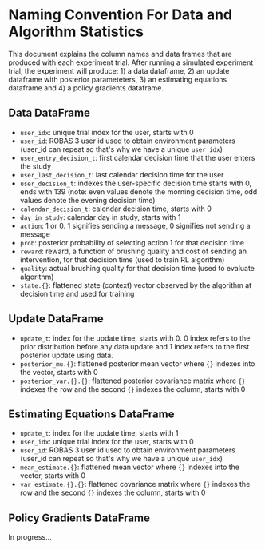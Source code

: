 # Naming Convention For Data and Algorithm Statistics

This document explains the column names and data frames that are produced with each experiment trial. After running a simulated experiment trial, the experiment will produce: 1) a data dataframe, 2) an update dataframe with posterior parameteters, 3) an estimating equations dataframe and 4) a policy gradients dataframe.

## Data DataFrame
* `user_idx`: unique trial index for the user, starts with 0
* `user_id`: ROBAS 3 user id used to obtain environment parameters (user_id can repeat so that's why we have a unique `user_idx`)
* `user_entry_decision_t`: first calendar decision time that the user enters the study
* `user_last_decision_t`: last calendar decision time for the user
*  `user_decision_t`: indexes the user-specific decision time starts with 0, ends with 139 (note: even values denote the morning decision time, odd values denote the evening decision time)
* `calendar_decision_t`: calendar decision time, starts with 0
* `day_in_study`: calendar day in study, starts with 1
* `action`: 1 or 0. 1 signifies sending a message, 0 signifies not sending a message
* `prob`: posterior probability of selecting action 1 for that decision time
* `reward`: reward, a function of brushing quality and cost of sending an intervention, for that decision time (used to train RL algorithm)
* `quality`: actual brushing quality for that decision time (used to evaluate algorithm)
* `state.{}`: flattened state (context) vector observed by the algorithm at decision time and used for training

## Update DataFrame
* `update_t`: index for the update time, starts with 0. 0 index refers to the prior distribution before any data update and 1 index refers to the first posterior update using data. 
* `posterior_mu.{}`: flattened posterior mean vector where `{}` indexes into the vector, starts with 0
* `posterior_var.{}.{}`: flattened posterior covariance matrix where `{}` indexes the row and the second `{}` indexes the column, starts with 0

## Estimating Equations DataFrame
* `update_t`: index for the update time, starts with 1
* `user_idx`: unique trial index for the user, starts with 0
* `user_id`: ROBAS 3 user id used to obtain environment parameters (user_id can repeat so that's why we have a unique `user_idx`)
* `mean_estimate.{}`: flattened mean vector where `{}` indexes into the vector, starts with 0
* `var_estimate.{}.{}`: flattened covariance matrix where `{}` indexes the row and the second `{}` indexes the column, starts with 0

## Policy Gradients DataFrame
In progress...
